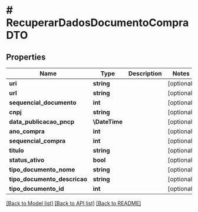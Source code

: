 # # RecuperarDadosDocumentoCompraDTO

## Properties

Name | Type | Description | Notes
------------ | ------------- | ------------- | -------------
**uri** | **string** |  | [optional]
**url** | **string** |  | [optional]
**sequencial_documento** | **int** |  | [optional]
**cnpj** | **string** |  | [optional]
**data_publicacao_pncp** | **\DateTime** |  | [optional]
**ano_compra** | **int** |  | [optional]
**sequencial_compra** | **int** |  | [optional]
**titulo** | **string** |  | [optional]
**status_ativo** | **bool** |  | [optional]
**tipo_documento_nome** | **string** |  | [optional]
**tipo_documento_descricao** | **string** |  | [optional]
**tipo_documento_id** | **int** |  | [optional]

[[Back to Model list]](../../README.md#models) [[Back to API list]](../../README.md#endpoints) [[Back to README]](../../README.md)
